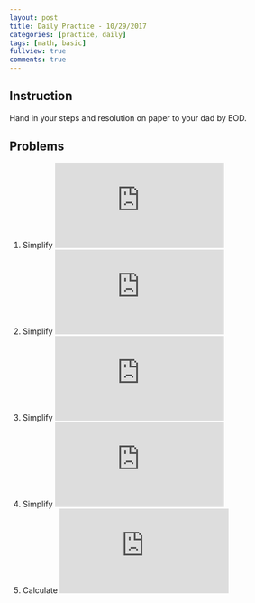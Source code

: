```yaml
---
layout: post
title: Daily Practice - 10/29/2017
categories: [practice, daily]
tags: [math, basic]
fullview: true
comments: true
---
```


## Instruction
Hand in your steps and resolution on paper to your dad by EOD.

## Problems

1. Simplify ![exp](https://latex.codecogs.com/svg.latex?a%5Ccdot%28b&plus;c%29&plus;%28b-c%29%5Ccdot%20a)
2. Simplify ![exp](https://latex.codecogs.com/svg.latex?%28a&plus;b&plus;c%29%5E%7B2%7D)
3. Simplify ![exp](https://latex.codecogs.com/svg.latex?0.125%5Ccdot%28x-3%29&plus;0.375%5Ccdot%286&plus;x%29&plus;%28x-7%29%5Ccdot%200.5)
4. Simplify ![exp](https://latex.codecogs.com/svg.latex?%28a-b%29%28b-c%29-%28b&plus;c%29%28a&plus;b%29)
5. Calculate ![exp](https://latex.codecogs.com/svg.latex?99%5Ccdot101%20-%2098%5Ccdot%20102)

